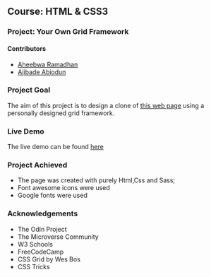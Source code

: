 
## Course: HTML & CSS3
### Project: Your Own Grid Framework

#### Contributors
* [Aheebwa Ramadhan](https://github.com/raheebwa)
* [Ajibade Abiodun](https://github.com/Tripple-A)

### Project Goal

The aim of this project is to design a clone of [this web page](https://getbootstrap.com/docs/4.3/examples/album/)  using a personally designed grid framework.


### Live Demo

The live demo can be found [here](https://tripple-a.github.io/Personalized-Grid/)

### Project Achieved
* The page was created with purely Html,Css and Sass;
* Font awesome icons were used
* Google fonts were used

### Acknowledgements
* The Odin Project
* The Microverse Community
* W3 Schools
* FreeCodeCamp
* CSS Grid by Wes Bos
* CSS Tricks
